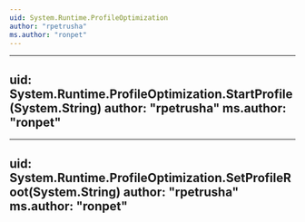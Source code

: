 ```yaml
---
uid: System.Runtime.ProfileOptimization
author: "rpetrusha"
ms.author: "ronpet"
---
```


---
uid: System.Runtime.ProfileOptimization.StartProfile(System.String)
author: "rpetrusha"
ms.author: "ronpet"
---

---
uid: System.Runtime.ProfileOptimization.SetProfileRoot(System.String)
author: "rpetrusha"
ms.author: "ronpet"
---

